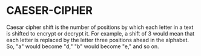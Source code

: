 # CAESER-CIPHER
Caesar cipher shift is the number of positions by which each letter in a text is shifted to encrypt or decrypt it. For example, a shift of 3 would mean that each letter is replaced by the letter three positions ahead in the alphabet. So, "a" would become "d," "b" would become "e," and so on.

